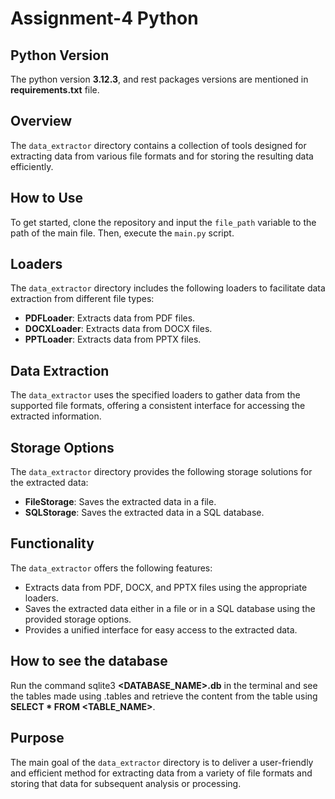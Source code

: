 # Assignment-4 Python

## Python Version
The python version **3.12.3**, and rest packages versions are mentioned in **requirements.txt** file.

## Overview
The `data_extractor` directory contains a collection of tools designed for extracting data from various file formats and for storing the resulting data efficiently.


## How to Use
To get started, clone the repository and input the `file_path` variable to the path of the main file. Then, execute the `main.py` script.

## Loaders
The `data_extractor` directory includes the following loaders to facilitate data extraction from different file types:

- **PDFLoader**: Extracts data from PDF files.
- **DOCXLoader**: Extracts data from DOCX files.
- **PPTLoader**: Extracts data from PPTX files.

## Data Extraction
The `data_extractor` uses the specified loaders to gather data from the supported file formats, offering a consistent interface for accessing the extracted information.

## Storage Options
The `data_extractor` directory provides the following storage solutions for the extracted data:

- **FileStorage**: Saves the extracted data in a file.
- **SQLStorage**: Saves the extracted data in a SQL database.

## Functionality
The `data_extractor` offers the following features:

- Extracts data from PDF, DOCX, and PPTX files using the appropriate loaders.
- Saves the extracted data either in a file or in a SQL database using the provided storage options.
- Provides a unified interface for easy access to the extracted data.

## How to see the database
Run the command sqlite3 **<DATABASE_NAME>.db** in the terminal and see the tables made using .tables and retrieve the content from the table using **SELECT * FROM <TABLE_NAME>**.

## Purpose
The main goal of the `data_extractor` directory is to deliver a user-friendly and efficient method for extracting data from a variety of file formats and storing that data for subsequent analysis or processing.